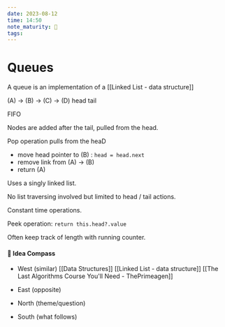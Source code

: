 ```yaml
---
date: 2023-08-12
time: 14:50
note_maturity: 🌱
tags: 
---
```


# Queues

A queue is an implementation of a [[Linked List - data structure]]

(A) -> (B) -> (C) -> (D)
head                          tail

FIFO

Nodes are added after the tail, pulled from the head.

Pop operation pulls from the heaD
- move head pointer to (B) : `head = head.next`
- remove link from (A) -> (B)
- return (A)

Uses a singly linked list.

No list traversing involved but limited to head / tail actions.

Constant time operations.

Peek operation: `return this.head?.value`

Often keep track of length with running counter.







#### 🧭  Idea Compass
- West  (similar) 
[[Data Structures]]
[[Linked List - data structure]]
[[The Last Algorithms Course You'll Need - ThePrimeagen]]
- East (opposite)

- North (theme/question)

- South (what follows)
